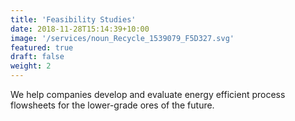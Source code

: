 ```yaml
---
title: '​Feasibility Studies'
date: 2018-11-28T15:14:39+10:00
image: '/services/noun_Recycle_1539079_F5D327.svg'
featured: true
draft: false
weight: 2
---
```


We help companies develop and evaluate energy efficient process flowsheets for the lower-grade ores of the future. 